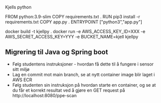 Kjells python 

FROM python:3.9-slim
COPY requirements.txt .
RUN pip3 install -r requirements.txt
COPY app.py .
ENTRYPOINT ["python3","app.py"]

docker build -t kjellpy .
docker run -e AWS_ACCESS_KEY_ID=XXX -e AWS_SECRET_ACCESS_KEY=YYY -e BUCKET_NAME=kjell kjellpy

## Migrering til Java og Spring boot

* Følg studentens instruksjoner - hvordan få dette til å fungere i sensor sitt miljø
* Lag en commit mot main branch, se at nytt container image blir laget i AWS ECR 
* Følg studenten sin instruksjon på hvordan starte en container, og se at du får et korrekt resultat ved å gjøre en GET request på http://localhost:8080/ppe-scan


